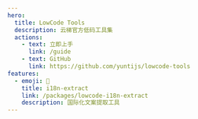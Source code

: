 ```yaml
---
hero:
  title: LowCode Tools
  description: 云梯官方低码工具集
  actions:
    - text: 立即上手
      link: /guide
    - text: GitHub
      link: https://github.com/yuntijs/lowcode-tools
features:
  - emoji: 🚀
    title: i18n-extract
    link: /packages/lowcode-i18n-extract
    description: 国际化文案提取工具
---
```

